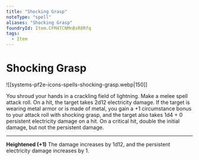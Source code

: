 ```yaml
---
title: "Shocking Grasp"
noteType: "spell"
aliases: "Shocking Grasp"
foundryId: Item.CFM4TCNMnBsR8Rfq
tags:
  - Item
---
```


# Shocking Grasp
![[systems-pf2e-icons-spells-shocking-grasp.webp|150]]

You shroud your hands in a crackling field of lightning. Make a melee spell attack roll. On a hit, the target takes 2d12 electricity damage. If the target is wearing metal armor or is made of metal, you gain a +1 circumstance bonus to your attack roll with shocking grasp, and the target also takes 1d4 + 0 persistent electricity damage on a hit. On a critical hit, double the initial damage, but not the persistent damage.

* * *

**Heightened (+1)** The damage increases by 1d12, and the persistent electricity damage increases by 1.
